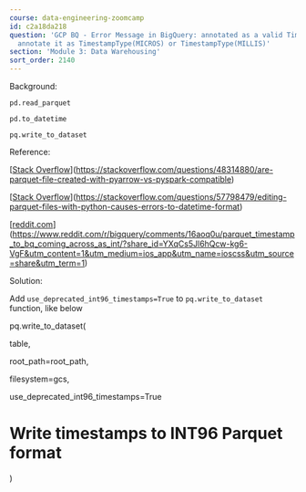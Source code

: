 ```yaml
---
course: data-engineering-zoomcamp
id: c2a18da218
question: 'GCP BQ - Error Message in BigQuery: annotated as a valid Timestamp, please
  annotate it as TimestampType(MICROS) or TimestampType(MILLIS)'
section: 'Module 3: Data Warehousing'
sort_order: 2140
---
```


Background:

`pd.read_parquet`

`pd.to_datetime`

`pq.write_to_dataset`

Reference:

[[Stack Overflow](https://stackoverflow.com/questions/48314880/are-parquet-file-created-with-pyarrow-vs-pyspark-compatible)](https://stackoverflow.com/questions/48314880/are-parquet-file-created-with-pyarrow-vs-pyspark-compatible)

[[Stack Overflow](https://stackoverflow.com/questions/57798479/editing-parquet-files-with-python-causes-errors-to-datetime-format)](https://stackoverflow.com/questions/57798479/editing-parquet-files-with-python-causes-errors-to-datetime-format)

[[reddit.com](https://www.reddit.com/r/bigquery/comments/16aoq0u/parquet_timestamp_to_bq_coming_across_as_int/?share_id=YXqCs5Jl6hQcw-kg6-VgF&utm_content=1&utm_medium=ios_app&utm_name=ioscss&utm_source=share&utm_term=1)](https://www.reddit.com/r/bigquery/comments/16aoq0u/parquet_timestamp_to_bq_coming_across_as_int/?share_id=YXqCs5Jl6hQcw-kg6-VgF&utm_content=1&utm_medium=ios_app&utm_name=ioscss&utm_source=share&utm_term=1)

Solution:

Add `use_deprecated_int96_timestamps=True` to `pq.write_to_dataset` function, like below

pq.write_to_dataset(

table,

root_path=root_path,

filesystem=gcs,

use_deprecated_int96_timestamps=True

# Write timestamps to INT96 Parquet format

)

